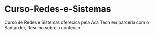 # Curso-Redes-e-Sistemas
Curso de Redes e Sistemas oferecida pela Ada Tech em parceria com o Santander, Resumo sobre o conteudo
